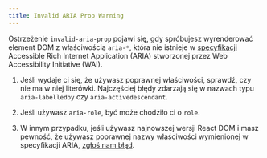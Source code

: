 ```yaml
---
title: Invalid ARIA Prop Warning
---
```


Ostrzeżenie `invalid-aria-prop` pojawi się, gdy spróbujesz wyrenderować element DOM z właściwością `aria-*`, która nie istnieje w [specyfikacji](https://www.w3.org/TR/wai-aria-1.1/#states_and_properties) Accessible Rich Internet Application (ARIA) stworzonej przez Web Accessibility Initiative (WAI).

1. Jeśli wydaje ci się, że używasz poprawnej właściwości, sprawdź, czy nie ma w niej literówki. Najczęściej błędy zdarzają się w nazwach typu `aria-labelledby` czy `aria-activedescendant`.

2. Jeśli używasz `aria-role`, być może chodziło ci o `role`.

3. W innym przypadku, jeśli używasz najnowszej wersji React DOM i masz pewność, że używasz poprawnej nazwy właściwości wymienionej w specyfikacji ARIA, [zgłoś nam błąd](https://github.com/facebook/react/issues/new/choose).
